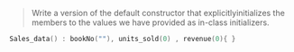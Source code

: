 > Write a version of the default constructor that explicitlyinitializes the members to the values we have provided as in-class initializers.

```cpp
Sales_data() : bookNo(""), units_sold(0) , revenue(0){ }
```